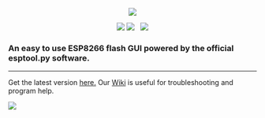 <p align="center">
  <img src="https://raw.githubusercontent.com/realmrvodka/n2d/master/github/n2d.png"/>
</p>
<p align="center">
  <img src="https://img.shields.io/static/v1?label=development&message=inactive&color=black&style=flat-square"/>
  <img src="https://img.shields.io/static/v1?label=build&message=passed&color=cyan&style=flat-square"/>
  &nbsp;
  <img src="https://img.shields.io/static/v1?label=realmrvodka&message=n2d&color=blue&logo=github&style=flat-square" href="https://github.com/realmrvodka/n2d"/>
</p>
<h3> 
  An easy to use ESP8266 flash GUI powered by the official esptool.py software. 
</h3>
<hr>
<p>
  Get the latest version <a href="https://github.com/realmrvodka/n2d/releases">here.</a>
  Our <a href="https://github.com/realmrvodka/n2d/wiki">Wiki</a> is useful for troubleshooting and program help.
</p>
<img src="https://raw.githubusercontent.com/realmrvodka/n2d/master/github/n2d-main.png"/>


